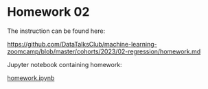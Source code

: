# Homework 02

The instruction can be found here: 

https://github.com/DataTalksClub/machine-learning-zoomcamp/blob/master/cohorts/2023/02-regression/homework.md

Jupyter notebook containing homework:

[homework.ipynb](homework.ipynb)
